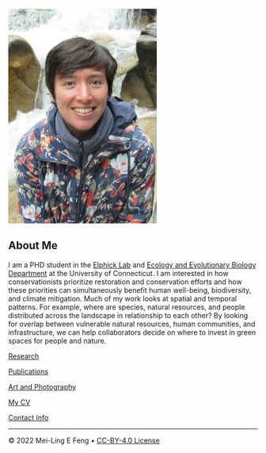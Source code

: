 <!--
  <<< Author notes: Header of the course >>>
  Include a 1280×640 image, course title in sentence case, and a concise description in emphasis.
  In your repository settings: enable template repository, add your 1280×640 social image, auto delete head branches.
  Add your open source license, GitHub uses Creative Commons Attribution 4.0 International.
-->

![Image of Mei-Ling Feng](images/headshot.png
"Mei-Ling Feng, profile photo. Mei-Ling has short dark hair and is in her mid twenties. Mei-Ling uses she/they pronouns. Picture shows her standing in front of a waterfall in New Hampshire, USA.")
## About Me
I am a PHD student in the [Elphick Lab](https://elphick.lab.uconn.edu/) and [Ecology and Evolutionary Biology Department](https://eeb.uconn.edu/) at the University of Connecticut. I am interested in how conservationists prioritize restoration and conservation efforts and how these priorities can simultaneously benefit human well-being, biodiversity, and climate mitigation. Much of my work looks at spatial and temporal patterns. For example, where are species, natural resources, and people distributed across the landscape in relationship to each other? By looking for overlap between vulnerable natural resources, human communities, and infrastructure, we can help collaborators decide on where to invest in green spaces for people and nature. 

[Research](research.html)

[Publications](publications.html)

[Art and Photography](art.html)

[My CV](PDFs/Feng_CV_2022.pdf)

[Contact Info](contact-info.html)



<!--
  <<< Author notes: Footer >>>
  Add a link to get support, GitHub status page, code of conduct, license link.
-->

---

&copy; 2022 Mei-Ling E Feng &bull; [CC-BY-4.0 License](https://creativecommons.org/licenses/by/4.0/legalcode)
